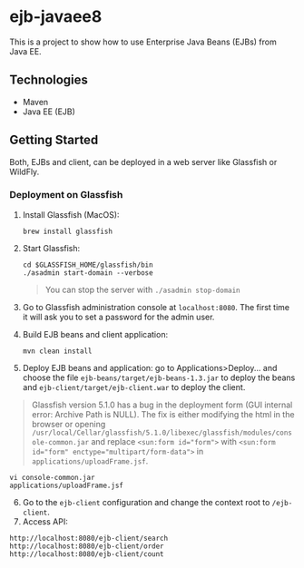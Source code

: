 # ejb-javaee8

This is a project to show how to use Enterprise Java Beans (EJBs) from Java EE.

## Technologies

- Maven
- Java EE (EJB)

## Getting Started

Both, EJBs and client, can be deployed in a web server like Glassfish or WildFly.

### Deployment on Glassfish

1. Install Glassfish (MacOS):

    ```
    brew install glassfish
    ```

2. Start Glassfish:

    ```
    cd $GLASSFISH_HOME/glassfish/bin
    ./asadmin start-domain --verbose
    ```
   
    >You can stop the server with `./asadmin stop-domain`
3. Go to Glassfish administration console at `localhost:8080`. The first time it will ask you to set a password for the admin user.                                                                                                             
4. Build EJB beans and client application:

    ```
    mvn clean install
    ```

5. Deploy EJB beans and application: go to Applications>Deploy... and choose the file 
 `ejb-beans/target/ejb-beans-1.3.jar` to deploy the beans and `ejb-client/target/ejb-client.war` to deploy the client.
 
 >Glassfish version 5.1.0 has a bug in the deployment form (GUI internal error: Archive Path is NULL). 
 >The fix is either modifying the html in the browser or 
 >opening `/usr/local/Cellar/glassfish/5.1.0/libexec/glassfish/modules/console-common.jar` and
 > replace `<sun:form id="form">` with `<sun:form id="form" enctype="multipart/form-data">` in `applications/uploadFrame.jsf`.

 ```
 vi console-common.jar
 applications/uploadFrame.jsf
 ```

6. Go to the `ejb-client` configuration and change the context root to `/ejb-client`.
7. Access API:
```
http://localhost:8080/ejb-client/search
http://localhost:8080/ejb-client/order
http://localhost:8080/ejb-client/count
```
   